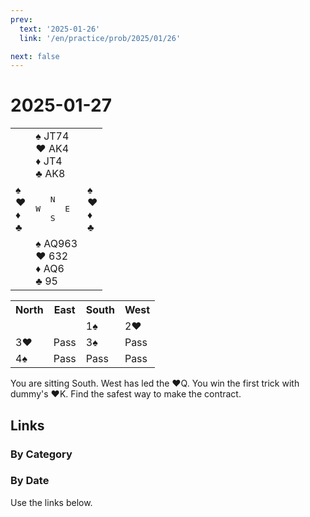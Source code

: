 ```yaml
---
prev:
  text: '2025-01-26'
  link: '/en/practice/prob/2025/01/26'

next: false
---
```


# 2025-01-27

<table class="deal">
	<tr>
		<td></td>
		<td>♠ JT74<br>♥ AK4<br>♦ JT4<br>♣ AK8</td>
		<td></td>
	</tr>
	<tr>
		<td>♠ <br>♥ <br>♦ <br>♣ </td>
		<td><pre>   N<br>W     E<br>   S</pre></td>
		<td>♠ <br>♥ <br>♦ <br>♣ </td>
	</tr>
	<tr>
		<td></td>
		<td>♠ AQ963<br>♥ 632<br>♦ AQ6<br>♣ 95</td>
		<td></td>
	</tr>
</table>

<table class="auction">
	<tr>
		<th>North</th>
		<th>East</th>
		<th>South</th>
		<th>West</th>
	</tr>
	<tr>
		<td></td>
		<td></td>
		<td>1♠</td>
		<td>2♥</td>
	</tr>
	<tr>
		<td>3♥</td>
		<td>Pass</td>
		<td>3♠</td>
		<td>Pass</td>
	</tr>
	<tr>
		<td>4♠</td>
		<td>Pass</td>
		<td>Pass</td>
		<td>Pass</td>
	</tr>
</table>

You are sitting South. West has led the ♥Q. You win the first trick with dummy's ♥K. Find the safest way to make the contract.

## Links

[<Badge type="tip" text="Check Solution"/>](/en/learning/prob/2025/01/27)

### By Category

[<Badge type="tip" text="<--"/>](/en/practice/prob/2025/01/25)
[<Badge type="tip" text="Calendar"/>](/en/practice/calendar/2025/01)
[<Badge type="info" text="-->"/>](/en/practice/prob/2025/01/27#links)

### By Date

Use the links below.